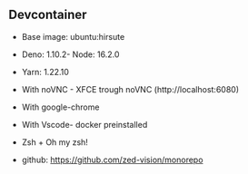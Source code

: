 ## Devcontainer

- Base image: ubuntu:hirsute
- Deno: 1.10.2- Node: 16.2.0
- Yarn: 1.22.10
- With noVNC - XFCE trough noVNC (http://localhost:6080)
- With google-chrome
- With Vscode- docker preinstalled
- Zsh + Oh my zsh!

- github: https://github.com/zed-vision/monorepo

